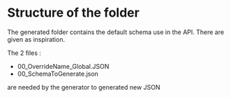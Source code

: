 # Structure of the folder

The generated folder contains the default schema use in the API. There are given as inspiration.

The 2 files :
* 00_OverrideName_Global.JSON
* 00_SchemaToGenerate.json

are needed by the generator to generated new JSON